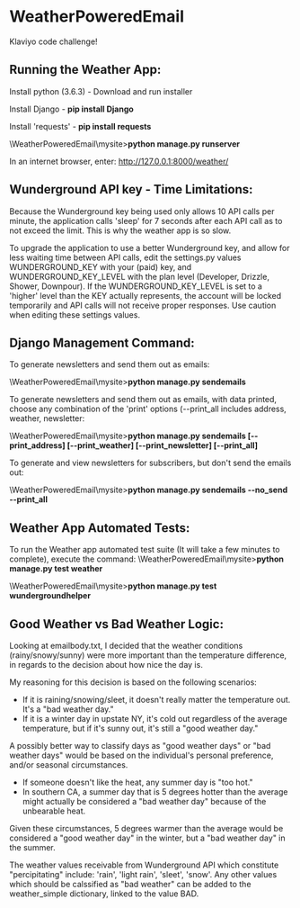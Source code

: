 # WeatherPoweredEmail
Klaviyo code challenge!

## Running the Weather App:
Install python (3.6.3) - Download and run installer

Install Django - **pip install Django**

Install 'requests' - **pip install requests**

\WeatherPoweredEmail\mysite>**python manage.py runserver**

In an internet browser, enter: http://127.0.0.1:8000/weather/

## Wunderground API key - Time Limitations:
Because the Wunderground key being used only allows 10 API calls per minute, 
the application calls 'sleep' for 7 seconds after each API call as to not exceed the limit. 
This is why the weather app is so slow. 

To upgrade the application to use a better Wunderground key, and allow for less waiting 
time between API calls, edit the settings.py values WUNDERGROUND_KEY with your (paid) key, and WUNDERGROUND_KEY_LEVEL with 
the plan level (Developer, Drizzle, Shower, Downpour). If the WUNDERGROUND_KEY_LEVEL is set to a 'higher' level than the KEY actually represents, 
the account will be locked temporarily and API calls will not receive proper responses. Use caution when editing these settings values. 

## Django Management Command:
To generate newsletters and send them out as emails:

\WeatherPoweredEmail\mysite>**python manage.py sendemails**

To generate newsletters and send them out as emails, with data printed, choose any combination 
of the 'print' options (--print_all includes address, weather, newsletter:

\WeatherPoweredEmail\mysite>**python manage.py sendemails [--print_address] [--print_weather] [--print_newsletter] [--print_all]**
 
To generate and view newsletters for subscribers, but don't send the emails out:

\WeatherPoweredEmail\mysite>**python manage.py sendemails --no_send --print_all**

## Weather App Automated Tests:
To run the Weather app automated test suite (It will take a few minutes to complete), execute the command:
\WeatherPoweredEmail\mysite>**python manage.py test weather**

\WeatherPoweredEmail\mysite>**python manage.py test wundergroundhelper**

## Good Weather vs Bad Weather Logic:
Looking at emailbody.txt, I decided that the weather conditions (rainy/snowy/sunny) were more 
important than the temperature difference, in regards to the decision about how nice the day is. 

My reasoning for this decision is based on the following scenarios:
- If it is raining/snowing/sleet, it doesn't really matter the temperature out. It's a "bad weather day."
- If it is a winter day in upstate NY, it's cold out regardless of the average temperature, but if it's sunny out, it's still a "good weather day."

A possibly better way to classify days as "good weather days" or "bad weather days" would be based on the individual's personal 
preference, and/or seasonal circumstances. 
- If someone doesn't like the heat, any summer day is "too hot."
- In southern CA, a summer day that is 5 degrees hotter than the average might actually be considered a "bad weather day" because of the unbearable heat. 

Given these circumstances, 5 degrees warmer than the average would be considered a "good weather day" in the winter, but a "bad weather day" in the summer.

The weather values receivable from Wunderground API which constitute "percipitating" include: 'rain', 'light rain', 'sleet', 'snow'. 
Any other values which should be calssified as "bad weather" can be added to the weather_simple dictionary, linked to the value BAD.







